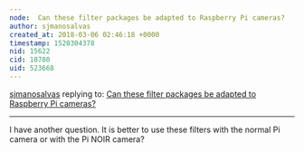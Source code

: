 ```yaml
---
node:  Can these filter packages be adapted to Raspberry Pi cameras?
author: sjmanosalvas
created_at: 2018-03-06 02:46:18 +0000
timestamp: 1520304378
nid: 15622
cid: 18780
uid: 523668
---
```




[sjmanosalvas](../profile/sjmanosalvas) replying to: [ Can these filter packages be adapted to Raspberry Pi cameras?](../notes/sjmanosalvas/01-26-2018/can-these-filter-packages-be-adapted-to-raspberry-pi-cameras)

----
I have another question. It is better to use these filters with the normal Pi camera or with the Pi NOIR camera?